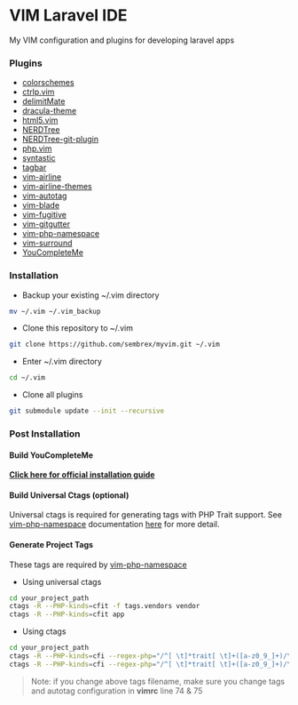 # VIM Laravel IDE
My VIM configuration and plugins for developing laravel apps



### Plugins
- [colorschemes](https://github.com/flazz/vim-colorschemes)
- [ctrlp.vim](https://github.com/kien/ctrlp.vim)
- [delimitMate](https://github.com/Raimondi/delimitMate)
- [dracula-theme](https://github.com/dracula/vim)
- [html5.vim](https://github.com/othree/html5.vim)
- [NERDTree](https://github.com/scrooloose/nerdtree)
- [NERDTree-git-plugin](https://github.com/Xuyuanp/nerdtree-git-plugin)
- [php.vim](https://github.com/StanAngeloff/php.vim)
- [syntastic](https://github.com/vim-syntastic/syntastic)
- [tagbar](https://github.com/majutsushi/tagbar)
- [vim-airline](https://github.com/vim-airline/vim-airline)
- [vim-airline-themes](https://github.com/vim-airline/vim-airline-themes)
- [vim-autotag](https://github.com/craigemery/vim-autotag)
- [vim-blade](https://github.com/jwalton512/vim-blade)
- [vim-fugitive](https://github.com/tpope/vim-fugitive)
- [vim-gitgutter](https://github.com/airblade/vim-gitgutter)
- [vim-php-namespace](https://github.com/arnaud-lb/vim-php-namespace)
- [vim-surround](https://github.com/tpope/vim-surround)
- [YouCompleteMe](https://github.com/Valloric/YouCompleteMe)



### Installation
- Backup your existing ~/.vim directory
```bash
mv ~/.vim ~/.vim_backup
```
- Clone this repository to ~/.vim
```bash
git clone https://github.com/sembrex/myvim.git ~/.vim
```
- Enter ~/.vim directory
```bash
cd ~/.vim
```
- Clone all plugins
```bash
git submodule update --init --recursive
```



### Post Installation
#### Build YouCompleteMe
[__Click here for official installation guide__](https://github.com/Valloric/YouCompleteMe#installation)
#### Build Universal Ctags (optional)
Universal ctags is required for generating tags with PHP Trait support. See [vim-php-namespace](https://github.com/arnaud-lb/vim-php-namespace) documentation [here](https://github.com/arnaud-lb/vim-php-namespace) for more detail.
#### Generate Project Tags
These tags are required by [vim-php-namespace](https://github.com/arnaud-lb/vim-php-namespace)

- Using universal ctags
```bash
cd your_project_path
ctags -R --PHP-kinds=cfit -f tags.vendors vendor
ctags -R --PHP-kinds=cfit app
```
- Using ctags
```bash
cd your_project_path
ctags -R --PHP-kinds=cfi --regex-php="/^[ \t]*trait[ \t]+([a-z0_9_]+)/\1/t,traits/i" -f tags.vendors vendor
ctags -R --PHP-kinds=cfi --regex-php="/^[ \t]*trait[ \t]+([a-z0_9_]+)/\1/t,traits/i" app
```
>Note: if you change above tags filename, make sure you change tags and autotag configuration in **vimrc** line 74 & 75
